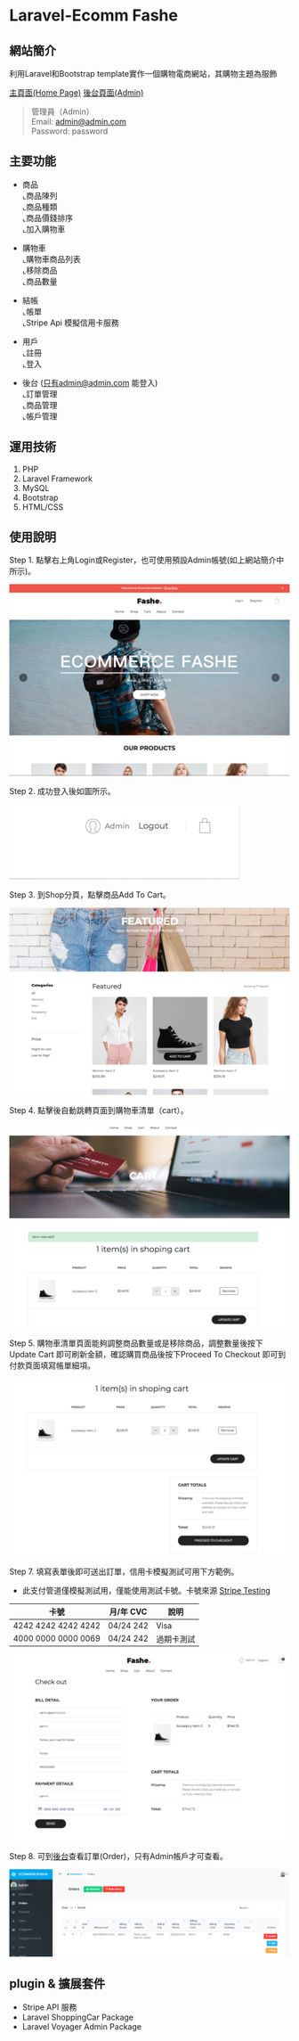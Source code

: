 # Laravel-Ecomm Fashe

## 網站簡介
利用Laravel和Bootstrap template實作一個購物電商網站，其購物主題為服飾

[主頁面(Home Page)](http://yangsirweb.com/EcommerceFashe/home) 
[後台頁面(Admin)](http://yangsirweb.com/EcommerceFashe/admin)


> 管理員（Admin）<BR>
> Email: admin@admin.com <BR>
> Password: password <BR>

## 主要功能

* 商品<BR>
⌞商品陳列<BR>
⌞商品種類<BR>
⌞商品價錢排序<BR>
⌞加入購物車<BR>

* 購物車<BR>
⌞購物車商品列表<BR>
⌞移除商品<BR>
⌞商品數量<BR>

* 結帳<BR>
⌞帳單<BR>
⌞Stripe Api 模擬信用卡服務<BR>

* 用戶<BR>
⌞註冊<BR>
⌞登入<BR>

* 後台 (只有admin@admin.com 能登入) <BR>
⌞訂單管理<BR>
⌞商品管理<BR>
⌞帳戶管理<BR>


## 運用技術

1. PHP
2. Laravel Framework
3. MySQL
4. Bootstrap
5. HTML/CSS

## 使用說明

Step 1. 點擊右上角Login或Register，也可使用預設Admin帳號(如上網站簡介中所示)。

![](https://raw.githubusercontent.com/YangYangXun/ProjectImage/master/EcommerceFashe/home-page.png)

Step 2. 成功登入後如圖所示。

![](https://raw.githubusercontent.com/YangYangXun/ProjectImage/master/EcommerceFashe/login.png)



Step 3. 到Shop分頁，點擊商品Add To Cart。

![](https://raw.githubusercontent.com/YangYangXun/ProjectImage/master/EcommerceFashe/add-to-cart.png)



Step 4. 點擊後自動跳轉頁面到購物車清單（cart）。

![](https://raw.githubusercontent.com/YangYangXun/ProjectImage/master/EcommerceFashe/cart.png)



Step 5. 購物車清單頁面能夠調整商品數量或是移除商品，調整數量後按下Update Cart 即可刷新金額，確認購買商品後按下Proceed To Checkout 即可到付款頁面填寫帳單細項。

![](https://raw.githubusercontent.com/YangYangXun/ProjectImage/master/EcommerceFashe/update-cart.png)



Step 7. 填寫表單後即可送出訂單，信用卡模擬測試可用下方範例。

* 此支付管道僅模擬測試用，僅能使用測試卡號。卡號來源 [Stripe Testing](https://stripe.com/docs/testing)

| 卡號 | 月/年 CVC | 說明 |
| -------- | -------- | -------- |
| 4242 4242 4242 4242    | 04/24 242     | Visa    |
| 4000 0000 0000 0069    | 04/24 242     | 過期卡測試    |


![](https://raw.githubusercontent.com/YangYangXun/ProjectImage/master/EcommerceFashe/bill-checkout.png)


Step 8. 可到[後台](http://yangsirweb.com/EcommerceFashe/admin)查看訂單(Order)，只有Admin帳戶才可查看。

![](https://raw.githubusercontent.com/YangYangXun/ProjectImage/master/EcommerceFashe/check-order.png)



## plugin & 擴展套件

* Stripe API 服務 <BR>
* Laravel ShoppingCar Package <BR>
* Laravel Voyager Admin Package <BR>

 


